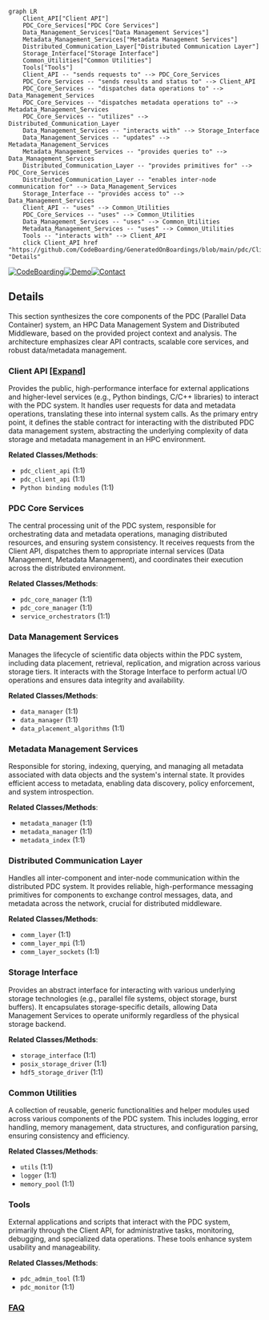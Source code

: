 ```mermaid
graph LR
    Client_API["Client API"]
    PDC_Core_Services["PDC Core Services"]
    Data_Management_Services["Data Management Services"]
    Metadata_Management_Services["Metadata Management Services"]
    Distributed_Communication_Layer["Distributed Communication Layer"]
    Storage_Interface["Storage Interface"]
    Common_Utilities["Common Utilities"]
    Tools["Tools"]
    Client_API -- "sends requests to" --> PDC_Core_Services
    PDC_Core_Services -- "sends results and status to" --> Client_API
    PDC_Core_Services -- "dispatches data operations to" --> Data_Management_Services
    PDC_Core_Services -- "dispatches metadata operations to" --> Metadata_Management_Services
    PDC_Core_Services -- "utilizes" --> Distributed_Communication_Layer
    Data_Management_Services -- "interacts with" --> Storage_Interface
    Data_Management_Services -- "updates" --> Metadata_Management_Services
    Metadata_Management_Services -- "provides queries to" --> Data_Management_Services
    Distributed_Communication_Layer -- "provides primitives for" --> PDC_Core_Services
    Distributed_Communication_Layer -- "enables inter-node communication for" --> Data_Management_Services
    Storage_Interface -- "provides access to" --> Data_Management_Services
    Client_API -- "uses" --> Common_Utilities
    PDC_Core_Services -- "uses" --> Common_Utilities
    Data_Management_Services -- "uses" --> Common_Utilities
    Metadata_Management_Services -- "uses" --> Common_Utilities
    Tools -- "interacts with" --> Client_API
    click Client_API href "https://github.com/CodeBoarding/GeneratedOnBoardings/blob/main/pdc/Client_API.md" "Details"
```

[![CodeBoarding](https://img.shields.io/badge/Generated%20by-CodeBoarding-9cf?style=flat-square)](https://github.com/CodeBoarding/GeneratedOnBoardings)[![Demo](https://img.shields.io/badge/Try%20our-Demo-blue?style=flat-square)](https://www.codeboarding.org/demo)[![Contact](https://img.shields.io/badge/Contact%20us%20-%20contact@codeboarding.org-lightgrey?style=flat-square)](mailto:contact@codeboarding.org)

## Details

This section synthesizes the core components of the PDC (Parallel Data Container) system, an HPC Data Management System and Distributed Middleware, based on the provided project context and analysis. The architecture emphasizes clear API contracts, scalable core services, and robust data/metadata management.

### Client API [[Expand]](./Client_API.md)
Provides the public, high-performance interface for external applications and higher-level services (e.g., Python bindings, C/C++ libraries) to interact with the PDC system. It handles user requests for data and metadata operations, translating these into internal system calls. As the primary entry point, it defines the stable contract for interacting with the distributed PDC data management system, abstracting the underlying complexity of data storage and metadata management in an HPC environment.


**Related Classes/Methods**:

- `pdc_client_api` (1:1)
- `pdc_client_api` (1:1)
- `Python binding modules` (1:1)


### PDC Core Services
The central processing unit of the PDC system, responsible for orchestrating data and metadata operations, managing distributed resources, and ensuring system consistency. It receives requests from the Client API, dispatches them to appropriate internal services (Data Management, Metadata Management), and coordinates their execution across the distributed environment.


**Related Classes/Methods**:

- `pdc_core_manager` (1:1)
- `pdc_core_manager` (1:1)
- `service_orchestrators` (1:1)


### Data Management Services
Manages the lifecycle of scientific data objects within the PDC system, including data placement, retrieval, replication, and migration across various storage tiers. It interacts with the Storage Interface to perform actual I/O operations and ensures data integrity and availability.


**Related Classes/Methods**:

- `data_manager` (1:1)
- `data_manager` (1:1)
- `data_placement_algorithms` (1:1)


### Metadata Management Services
Responsible for storing, indexing, querying, and managing all metadata associated with data objects and the system's internal state. It provides efficient access to metadata, enabling data discovery, policy enforcement, and system introspection.


**Related Classes/Methods**:

- `metadata_manager` (1:1)
- `metadata_manager` (1:1)
- `metadata_index` (1:1)


### Distributed Communication Layer
Handles all inter-component and inter-node communication within the distributed PDC system. It provides reliable, high-performance messaging primitives for components to exchange control messages, data, and metadata across the network, crucial for distributed middleware.


**Related Classes/Methods**:

- `comm_layer` (1:1)
- `comm_layer_mpi` (1:1)
- `comm_layer_sockets` (1:1)


### Storage Interface
Provides an abstract interface for interacting with various underlying storage technologies (e.g., parallel file systems, object storage, burst buffers). It encapsulates storage-specific details, allowing Data Management Services to operate uniformly regardless of the physical storage backend.


**Related Classes/Methods**:

- `storage_interface` (1:1)
- `posix_storage_driver` (1:1)
- `hdf5_storage_driver` (1:1)


### Common Utilities
A collection of reusable, generic functionalities and helper modules used across various components of the PDC system. This includes logging, error handling, memory management, data structures, and configuration parsing, ensuring consistency and efficiency.


**Related Classes/Methods**:

- `utils` (1:1)
- `logger` (1:1)
- `memory_pool` (1:1)


### Tools
External applications and scripts that interact with the PDC system, primarily through the Client API, for administrative tasks, monitoring, debugging, and specialized data operations. These tools enhance system usability and manageability.


**Related Classes/Methods**:

- `pdc_admin_tool` (1:1)
- `pdc_monitor` (1:1)




### [FAQ](https://github.com/CodeBoarding/GeneratedOnBoardings/tree/main?tab=readme-ov-file#faq)